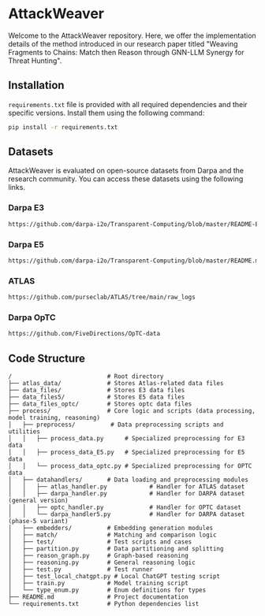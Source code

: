 # AttackWeaver 
Welcome to the AttackWeaver repository. Here, we offer the implementation details of the method introduced in our research paper titled "Weaving Fragments to Chains: Match then Reason through GNN-LLM Synergy for Threat Hunting". 

## Installation
`requirements.txt` file is provided with all required dependencies and their specific versions. Install them using the following command:
```bash
pip install -r requirements.txt
```

## Datasets
AttackWeaver is evaluated on open-source datasets from Darpa and the research community. You can access these datasets using the following links.

### Darpa E3
```bash
https://github.com/darpa-i2o/Transparent-Computing/blob/master/README-E3.md
```

### Darpa E5
```bash
https://github.com/darpa-i2o/Transparent-Computing/blob/master/README.md
```

### ATLAS
```bash
https://github.com/purseclab/ATLAS/tree/main/raw_logs
```

### Darpa OpTC
```bash
https://github.com/FiveDirections/OpTC-data
```

## Code Structure
```
/                           # Root directory
├── atlas_data/             # Stores Atlas-related data files
├── data_files/             # Stores E3 data files
├── data_files5/            # Stores E5 data files
├── data_files_optc/        # Stores optc data files
├── process/                # Core logic and scripts (data processing, model training, reasoning)
│   ├── preprocess/          # Data preprocessing scripts and utilities
│   │   ├── process_data.py      # Specialized preprocessing for E3 data
│   │   ├── process_data_E5.py   # Specialized preprocessing for E5 data
│   │   └── process_data_optc.py # Specialized preprocessing for OPTC data
│   ├── datahandlers/       # Data loading and preprocessing modules
│   │   ├── atlas_handler.py            # Handler for ATLAS dataset
│   │   ├── darpa_handler.py            # Handler for DARPA dataset (general version)
│   │   ├── optc_handler.py             # Handler for OPTC dataset
│   │   └── darpa_handler5.py           # Handler for DARPA dataset (phase-5 variant)
│   ├── embedders/          # Embedding generation modules
│   ├── match/              # Matching and comparison logic
│   ├── test/               # Test scripts and cases
│   ├── partition.py        # Data partitioning and splitting
│   ├── reason_graph.py     # Graph-based reasoning
│   ├── reasoning.py        # General reasoning logic
│   ├── test.py             # Test runner
│   ├── test_local_chatgpt.py # Local ChatGPT testing script
│   ├── train.py            # Model training script
│   └── type_enum.py        # Enum definitions for types
├── README.md               # Project documentation
└── requirements.txt        # Python dependencies list
```


